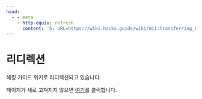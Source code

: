 ```yaml
---
head:
  - - meta
    - http-equiv: refresh
      content: '5; URL=https://wiki.hacks.guide/wiki/Wii:Transferring_Game_Saves'
---
```


# 리디렉션

해킹 가이드 위키로 리디렉션되고 있습니다.

페이지가 새로 고쳐지지 않으면 [여기](https://wiki.hacks.guide/wiki/Wii:Transferring_Game_Saves)를 클릭합니다.
